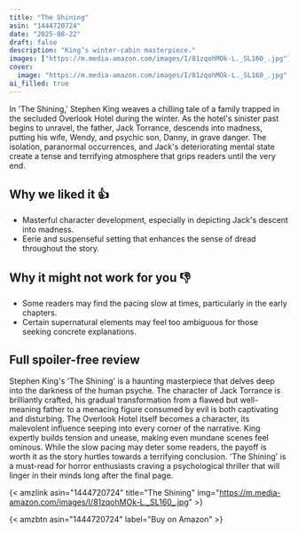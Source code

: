 ```yaml
---
title: "The Shining"
asin: "1444720724"
date: "2025-08-22"
draft: false
description: "King’s winter-cabin masterpiece."
images: ["https://m.media-amazon.com/images/I/81zqohMOk-L._SL160_.jpg"]
cover:
  image: "https://m.media-amazon.com/images/I/81zqohMOk-L._SL160_.jpg"
ai_filled: true
---
```


In 'The Shining,' Stephen King weaves a chilling tale of a family trapped in the
secluded Overlook Hotel during the winter. As the hotel's sinister past begins
to unravel, the father, Jack Torrance, descends into madness, putting his wife,
Wendy, and psychic son, Danny, in grave danger. The isolation, paranormal
occurrences, and Jack's deteriorating mental state create a tense and terrifying
atmosphere that grips readers until the very end.

## Why we liked it 👍
- Masterful character development, especially in depicting Jack's descent into madness.
- Eerie and suspenseful setting that enhances the sense of dread throughout the story.

## Why it might not work for you 👎
- Some readers may find the pacing slow at times, particularly in the early chapters.
- Certain supernatural elements may feel too ambiguous for those seeking concrete explanations.

## Full spoiler-free review
Stephen King's 'The Shining' is a haunting masterpiece that delves deep into the
darkness of the human psyche. The character of Jack Torrance is brilliantly
crafted, his gradual transformation from a flawed but well-meaning father to a
menacing figure consumed by evil is both captivating and disturbing. The
Overlook Hotel itself becomes a character, its malevolent influence seeping into
every corner of the narrative. King expertly builds tension and unease, making
even mundane scenes feel ominous. While the slow pacing may deter some readers,
the payoff is worth it as the story hurtles towards a terrifying conclusion.
'The Shining' is a must-read for horror enthusiasts craving a psychological
thriller that will linger in their minds long after the final page.

{< amzlink asin="1444720724" title="The Shining" img="https://m.media-amazon.com/images/I/81zqohMOk-L._SL160_.jpg" >}

{< amzbtn asin="1444720724" label="Buy on Amazon" >}
